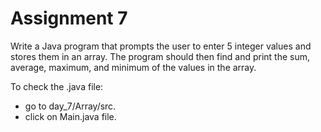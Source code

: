 # Assignment 7

Write a Java program that prompts the user to enter 5 integer values and stores them in an array.
The program should then find and print the sum, average, maximum, and minimum of the values in the array.

To check the .java file:
* go to day_7/Array/src.
* click on Main.java file.
